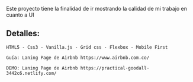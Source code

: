 Este proyecto tiene la finalidad de ir mostrando la calidad de mi trabajo en cuanto a UI

## Detalles:
```
HTML5 - Css3 - Vanilla.js - Grid css - Flexbox - Mobile First
```
```
Guía: Laning Page de Airbnb https://www.airbnb.com.co/
```
```
DEMO: Laning Page de Airbnb https://practical-goodall-3442c6.netlify.com/
```
